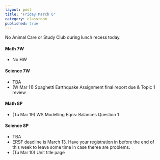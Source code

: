 ```yaml
---
layout: post
title: "Friday March 6"
category: classroom
published: true
---
```

<div class="alert alert-danger" role="alert">
<p>No Animal Care or Study Club during lunch recess today.</p>
</div>

#### Math 7W
* No HW 

#### Science 7W
* TBA
* (W Mar 11) Spaghetti Earthquake Assignment final report due & Topic 1 review

#### Math 8P
* (Tu Mar 19) WS Modelling Eqns: Balances Question 1

#### Science 8P
* TBA
* ERSF deadline is March 13. Have your registration in before the end of this week to leave some time in case theree are problems.
* (Tu Mar 10) Unit title page
